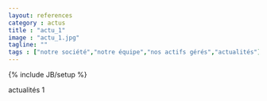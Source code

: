 ```yaml
---
layout: references
category : actus
title : "actu_1"
image : "actu_1.jpg"
tagline: ""
tags : ["notre société","notre équipe","nos actifs gérés","actualités"]
---
```

{% include JB/setup %}

actualités 1

